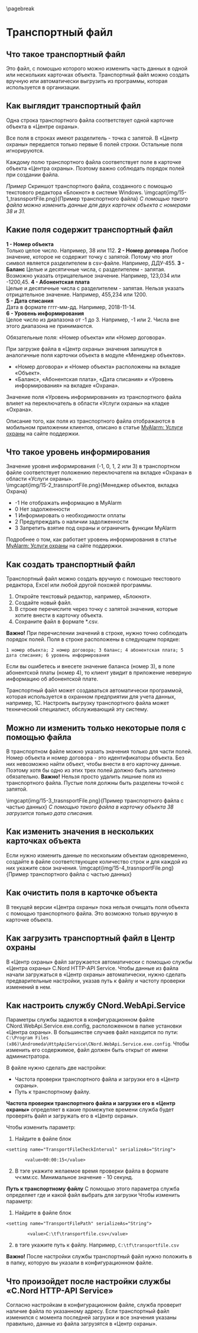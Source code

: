 \pagebreak

# Транспортный файл

## Что такое транспортный файл

Это файл, с помощью которого можно изменить часть данных в одной или нескольких карточках объекта. Транспортный файл можно создать вручную или автоматически выгрузить из программы, которая используется в организации.

## Как выглядит транспортный файл

Одна строка транспортного файла соответствует одной карточке объекта в «Центре охраны».

Все поля в строках имеют разделитель - точка с запятой. В «Центр охраны» передается только первые 6 полей строки. Остальные поля игнорируются.

Каждому полю транспортного файла соответствует поле в карточке объекта «Центра охраны». Поэтому важно соблюдать порядок полей при создании файла.

*Пример*
Скриншот транспортного файла, созданного с помощью текстового редактора «Блокнот» в системе Windows. 
\imgcapt{img/15-1_trasnsportFile.png}{Пример транспортного файла}
*С помощью такого файла можно изменить данные для двух карточек объекта с номерами 38 и 31.*

## Какие поля содержит транспортный файл

**1 - Номер объекта**  
Только целое число. Например, 38 или 112.
**2 - Номер договора**
Любое значение, которое не содержит точку с запятой. Потому что этот символ является разделителем в csv-файле. Например, ДДУ-455.
**3 - Баланс**
Целые и десятичные числа, с разделителем - запятая. Возможно указать отрицательное значение. Например, 123,034 или -1200,45.
**4 - Абонентская плата**   
Целые и десятичные числа с разделителем - запятая. Нельзя указать отрицательное значение. Например, 455,234 или 1200.   
**5 - Дата списания**   
Дата в формате гггг-мм-дд. Например, 2018-11-14.   
**6 - Уровень информирования**   
Целое число из диапазона от -1 до 3. Например, -1 или 2. Числа вне этого диапазона не принимаются.   

Обязательные поля: «Номер объекта» или «Номер договора».

При загрузке файла в «Центр охраны» значения запишутся в аналогичные поля карточки объекта в модуле «Менеджер объектов».

- «Номер договора» и «Номер объекта» расположены на вкладке «Объект». 
- «Баланс», «Абонентская плата», «Дата списания» и «Уровень информирования» на вкладке «Охрана».
  
Значение поля «Уровень информирования» из транспортного файла влияет на переключатель в области «Услуги охраны» на кладке «Охрана».

Описание того, как поля из транспортного файла отображаются в мобильном приложении клиентов, описано в статье [MyAlarm: Услуги охраны](https://support.cnord.ru/hc/ru/articles/360018359152) на сайте поддержки.

## Что такое уровень информирования

Значение уровня информирования (-1, 0, 1, 2 или 3)  в транспортном файле соответствует положению переключателя на вкладке «Охрана» в области «Услуги охраны».   
\imgcapt{img/15-2_trasnsportFile.png}{Менеджер объектов, вкладка Охрана}

- -1 Не отображать информацию в MyAlarm
- 0 Нет задолженности
- 1 Информировать о необходимости оплаты
- 2 Предупреждать о наличии задолженности
- 3 Запретить взятие под охраны и ограничить функции MyAlarm

Подробнее о том, как работает уровень информирования в статье [MyAlarm: Услуги охраны](https://support.cnord.ru/hc/ru/articles/360018359152) на сайте поддержки.

## Как создать транспортный файл

Транспортный файл можно создать вручную с помощью текстового редактора, Excel или любой другой похожей программы.

1. Откройте текстовый редактор, например, «Блокнот».
2. Создайте новый файл.
3. В строке перечислите через точку с запятой значения, которые хотите внести в карточку объекта.
4. Сохраните файл в формате *.csv.

**Важно!** При перечислении значений в строке, нужно точно соблюдать порядок полей. Поля в строке расположены в следующем порядке:

`1 номер объекта; 2 номер договора; 3 баланс; 4 абонентская плата; 5 дата списания; 6 уровень информирования`

Если вы ошибетесь и внесете значение баланса (номер 3), в поле абонентской платы (номер 4), то клиент увидит в приложение неверную информацию об абонентской плате.

Транспортный файл может создаваться автоматически программой, которая используется в охранном предприятии для учета данных, например, 1С. Настроить выгрузку транспортного файла может технический специалист, обслуживающий эту систему.

## Можно ли изменить только некоторые поля с помощью файла

В транспортном файле можно указать значения только для части полей.
Номер объекта и номер договора - это идентификаторы объекта. Без них невозможно найти объект, чтобы внести в его карточку данные. Поэтому хотя бы одно из этих трех полей должно быть заполнено обязательно.
**Важно!** Нельзя просто удалить лишние поля из транспортного файла. Пустые поля должны быть разделены точкой с запятой.

\imgcapt{img/15-3_trasnsportFile.png}{Пример транспортного файла с частью данных}
*C помощью такого файла в карточку объекта 38 загрузится только дата списания.*

## Как изменить значения в нескольких карточках объекта

Если нужно изменить данные по нескольким объектам одновременно, создайте в файле соответствующее количество строк и для каждой из них укажите свои значения.
\imgcapt{img/15-4_trasnsportFile.png}{Пример транспортного файла с частью данных}

## Как очистить поля в карточке объекта

В текущей версии «Центра охраны» пока нельзя очищать поля объекта с помощью транспортного файла. Это возможно только вручную в карточке объекта.

## Как загрузить транспортный файл в Центр охраны

В «Центр охраны» файл загружается автоматически с помощью службы «Центра охраны» C.Nord HTTP-API Service. Чтобы данные из файла начали загружаться в «Центр охраны» автоматически, нужно сделать предварительные настройки, указав путь к файлу и частоту проверки изменений в нем.

## Как настроить службу CNord.WebApi.Service

Параметры службы задаются в конфигурационном файле CNord.WebApi.Service.exe.config, расположенном в папке установки «Центра охраны». В большинстве случаев файл находится по пути: `C:\Program Files (x86)\Andromeda\HttpApiService\CNord.WebApi.Service.exe.config`.
Чтобы изменить его содержимое, файл должен быть открыт от имени администратора.

В файле нужно сделать две настройки:

- Частота проверки транспортного файла и загрузки его в «Центр охраны».
- Путь к транспортному файлу.

**Частота проверки транспортного файла и загрузки его в «Центр охраны»** определяет в какие промежутке времени служба будет проверять файл и загружать его в «Центр охраны».

Чтобы изменить параметр:
1. Найдите в файле блок

```
<setting name="TransportFileCheckInterval" serializeAs="String">
 
       <value>00:00:15</value>
```

2. В тэге <value> укажите желаемое время проверки файла в формате чч:мм:сс. Минимальное значение - 10 секунд.

**Путь к транспортному файлу**
С помощью этого параметра служба определяет где и какой файл выбрать для загрузки
Чтобы изменить параметр:
1. Найдите в файле блок

```
<setting name="TransportFilePath" serializeAs="String">

        <value>C:\tf\transportfile.csv</value>
```

2. в тэге <value> укажите путь к файлу. Например, `C:\tf\transportfile.csv`

**Важно!** После настройки службы транспортный файл нужно положить в в папку, которую вы указали в конфигурационном файле.

## Что произойдет после настройки службы «C.Nord HTTP-API Service»

Согласно настройкам в конфигурационном файле, служба проверит наличие файла по указанному адресу. Если транспортный файл изменился с момента последней загрузки и все значения указаны правильно, данные из файла загрузятся в «Центр охраны».
